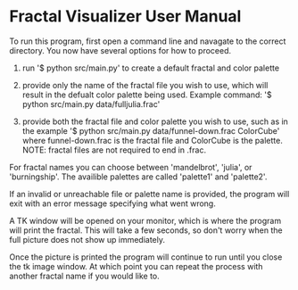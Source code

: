 # Fractal Visualizer User Manual

To run this program, first open a command line and navagate to the correct directory. You now have several options for how to proceed.

1. run '$ python src/main.py' to create a default fractal and color palette

2. provide only the name of the fractal file you wish to use, which will result in the defualt color palette being used. Example command: '$ python src/main.py data/fulljulia.frac'

3. provide both the fractal file and color palette you wish to use, such as in the example '$ python src/main.py data/funnel-down.frac ColorCube' where funnel-down.frac is the fractal file and ColorCube is the palette. NOTE: fractal files are not required to end in .frac.

For fractal names you can choose between 'mandelbrot', 'julia', or 'burningship'. The availible palettes are called 'palette1' and 'palette2'.

If an invalid or unreachable file or palette name is provided, the program will exit with an error message specifying what went wrong.

A TK window will be opened on your monitor, which is where the program will print the fractal. This will take a few seconds, so don't worry when the full picture does not show up immediately.

Once the picture is printed the program will continue to run until you close the tk image window. At which point you can repeat the process with another fractal name if you would like to.
